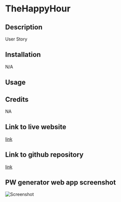 # TheHappyHour

## Description

User Story 


## Installation

N/A

## Usage



## Credits

NA

## Link to live website

[link](https://qaizen.github.io/Code-Quiz/)

## Link to github repository

[link](https://github.com/Qaizen/Code-Quiz)

## PW generator web app screenshot

![Screenshot](./assets/images/CodeQuiz1.jpg)
